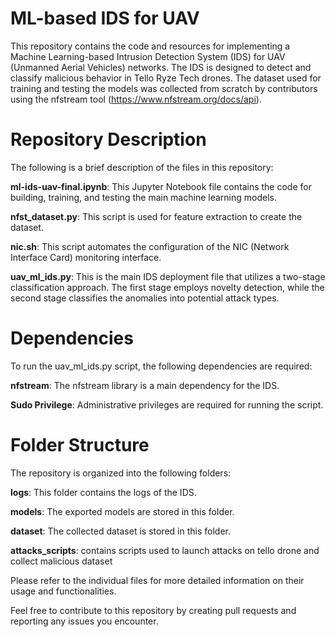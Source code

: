 # ML-based IDS for UAV

This repository contains the code and resources for implementing a Machine Learning-based Intrusion Detection System (IDS) for UAV (Unmanned Aerial Vehicles) networks. The IDS is designed to detect and classify malicious behavior in Tello Ryze Tech drones. The dataset used for training and testing the models was collected from scratch by contributors using the nfstream tool (https://www.nfstream.org/docs/api).

# Repository Description
The following is a brief description of the files in this repository:

**ml-ids-uav-final.ipynb**: This Jupyter Notebook file contains the code for building, training, and testing the main machine learning models.

**nfst_dataset.py**: This script is used for feature extraction to create the dataset.

**nic.sh**: This script automates the configuration of the NIC (Network Interface Card) monitoring interface.

**uav_ml_ids.py**: This is the main IDS deployment file that utilizes a two-stage classification approach. The first stage employs novelty detection, while the second stage classifies the anomalies into potential attack types.

# Dependencies
To run the uav_ml_ids.py script, the following dependencies are required:

**nfstream**: The nfstream library is a main dependency for the IDS.

**Sudo Privilege**: Administrative privileges are required for running the script.

# Folder Structure
The repository is organized into the following folders:

**logs**: This folder contains the logs of the IDS.

**models**: The exported models are stored in this folder.

**dataset**: The collected dataset is stored in this folder.

**attacks_scripts**: contains scripts used to launch attacks on tello drone and collect malicious dataset

Please refer to the individual files for more detailed information on their usage and functionalities.

Feel free to contribute to this repository by creating pull requests and reporting any issues you encounter.
